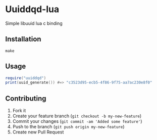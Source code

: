 # Uuiddqd-lua

Simple libuuid lua c binding

## Installation

```
make
```

## Usage

```lua
require("uuiddqd")
print(uuid_generate()) #=> "c3523d95-ecb5-4f86-9f75-aa7ac230e8f0"
```

## Contributing

1. Fork it
2. Create your feature branch (`git checkout -b my-new-feature`)
3. Commit your changes (`git commit -am 'Added some feature'`)
4. Push to the branch (`git push origin my-new-feature`)
5. Create new Pull Request
